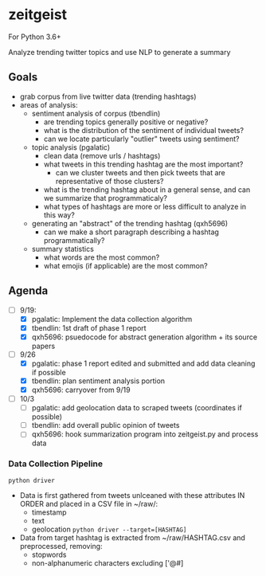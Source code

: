# zeitgeist
For Python 3.6+

Analyze trending twitter topics and use NLP to generate a summary

## Goals

- grab corpus from live twitter data (trending hashtags)
- areas of analysis:
    - sentiment analysis of corpus (tbendlin)
        - are trending topics generally positive or negative?
        - what is the distribution of the sentiment of individual tweets?
        - can we locate particularly "outlier" tweets using sentiment?
    - topic analysis (pgalatic)
        - clean data (remove urls / hashtags)
        - what tweets in this trending hashtag are the most important?
            - can we cluster tweets and then pick tweets that are representative of those clusters?
        - what is the trending hashtag about in a general sense, and can we summarize that programmaticaly?
        - what types of hashtags are more or less difficult to analyze in this way?
    - generating an "abstract" of the trending hashtag (qxh5696)
        - can we make a short paragraph describing a hashtag programmatically?
    - summary statistics
        - what words are the most common?
        - what emojis (if applicable) are the most common?
        
## Agenda

- [ ] 9/19:
    - [x] pgalatic: Implement the data collection algorithm
    - [x] tbendlin: 1st draft of phase 1 report
    - [x] qxh5696: psuedocode for abstract generation algorithm + its source papers
- [ ] 9/26
    - [x] pgalatic: phase 1 report edited and submitted and add data cleaning if possible
    - [x] tbendlin: plan sentiment analysis portion
    - [x] qxh5696: carryover from 9/19
- [ ] 10/3
    - [ ] pgalatic: add geolocation data to scraped tweets (coordinates if possible)
    - [ ] tbendlin: add overall public opinion of tweets
    - [ ] qxh5696: hook summarization program into zeitgeist.py and process data
    
### Data Collection Pipeline

`python driver`
* Data is first gathered from tweets unlceaned with these attributes IN ORDER and placed in a CSV file in ~/raw/:
    * timestamp
    * text
    * geolocation
`python driver --target=[HASHTAG]`
* Data from target hashtag is extracted from ~/raw/HASHTAG.csv and preprocessed, removing:
    * stopwords
    * non-alphanumeric characters excluding ['@#]
